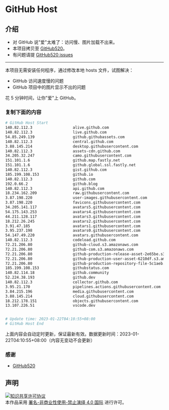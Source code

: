 # GitHub Host
## 介绍
- 对 GitHub 说"爱"太难了：访问慢、图片加载不出来。
- 本项目拷贝至 [GitHub520](https://github.com/521xueweihan/GitHub520)。
- 有问题请提 [GitHub520 issues](https://github.com/521xueweihan/GitHub520/issues/new)

---

本项目无需安装任何程序，通过修改本地 hosts 文件，试图解决：
- GitHub 访问速度慢的问题
- GitHub 项目中的图片显示不出的问题

花 5 分钟时间，让你"爱"上 GitHub。

### 复制下面的内容
```bash
# GitHub Host Start
140.82.112.3                  alive.github.com
140.82.112.3                  live.github.com
54.85.249.139                 github.githubassets.com
140.82.112.3                  central.github.com
3.88.145.214                  desktop.githubusercontent.com
140.82.112.3                  assets-cdn.github.com
34.205.32.247                 camo.githubusercontent.com
151.101.1.6                   github.map.fastly.net
151.101.1.6                   github.global.ssl.fastly.net
140.82.112.3                  gist.github.com
185.199.108.153               github.io
140.82.112.3                  github.com
192.0.66.2                    github.blog
140.82.112.3                  api.github.com
18.234.162.209                raw.githubusercontent.com
3.87.198.220                  user-images.githubusercontent.com
3.87.198.220                  favicons.githubusercontent.com
34.205.141.117                avatars5.githubusercontent.com
54.175.143.253                avatars4.githubusercontent.com
44.211.128.117                avatars3.githubusercontent.com
18.212.26.245                 avatars2.githubusercontent.com
3.91.47.185                   avatars1.githubusercontent.com
3.95.237.198                  avatars0.githubusercontent.com
54.147.49.220                 avatars.githubusercontent.com
140.82.112.3                  codeload.github.com
72.21.206.80                  github-cloud.s3.amazonaws.com
72.21.206.80                  github-com.s3.amazonaws.com
72.21.206.80                  github-production-release-asset-2e65be.s3.amazonaws.com
72.21.206.80                  github-production-user-asset-6210df.s3.amazonaws.com
72.21.206.80                  github-production-repository-file-5c1aeb.s3.amazonaws.com
185.199.108.153               githubstatus.com
140.82.114.18                 github.community
52.224.38.193                 github.dev
140.82.112.3                  collector.github.com
3.95.21.170                   pipelines.actions.githubusercontent.com
3.84.215.196                  media.githubusercontent.com
3.88.145.214                  cloud.githubusercontent.com
18.212.178.151                objects.githubusercontent.com
13.107.226.51                 vscode.dev


# Update time: 2023-01-22T04:10:55+08:00
# GitHub Host End

```
上面内容会自动定时更新，保证最新有效。数据更新时间：2023-01-22T04:10:55+08:00（内容无变动不会更新）

### 感谢

- [GitHub520](https://github.com/521xueweihan/GitHub520)

## 声明
<a rel="license" href="https://creativecommons.org/licenses/by-nc-nd/4.0/deed.zh"><img alt="知识共享许可协议" style="border-width: 0" src="https://licensebuttons.net/l/by-nc-nd/4.0/88x31.png"></a><br>本作品采用 <a rel="license" href="https://creativecommons.org/licenses/by-nc-nd/4.0/deed.zh">署名-非商业性使用-禁止演绎 4.0 国际</a> 进行许可。